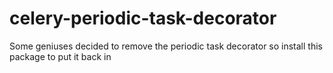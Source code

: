 # celery-periodic-task-decorator
Some geniuses decided to remove the periodic task decorator so install this package to put it back in
